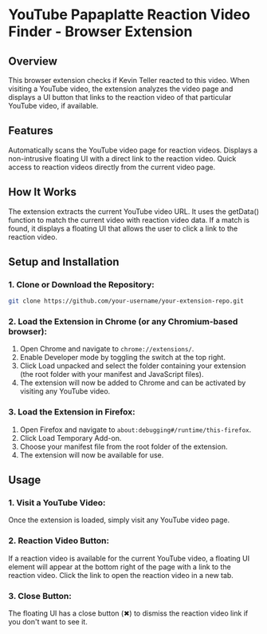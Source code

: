 # YouTube Papaplatte Reaction Video Finder - Browser Extension
## Overview
This browser extension checks if Kevin Teller reacted to this video. When visiting a YouTube video, the extension analyzes the video page and displays a UI button that links to the reaction video of that particular YouTube video, if available.

## Features
Automatically scans the YouTube video page for reaction videos.
Displays a non-intrusive floating UI with a direct link to the reaction video.
Quick access to reaction videos directly from the current video page.

## How It Works
The extension extracts the current YouTube video URL.
It uses the getData() function to match the current video with reaction video data.
If a match is found, it displays a floating UI that allows the user to click a link to the reaction video.

## Setup and Installation

### 1. Clone or Download the Repository:

```bash 
git clone https://github.com/your-username/your-extension-repo.git
```

### 2. Load the Extension in Chrome (or any Chromium-based browser):
   1. Open Chrome and navigate to ```chrome://extensions/```.
   2. Enable Developer mode by toggling the switch at the top right.
   3. Click Load unpacked and select the folder containing your extension (the root folder with your manifest and JavaScript files).
   4. The extension will now be added to Chrome and can be activated by visiting any YouTube video.
### 3. Load the Extension in Firefox:

   1. Open Firefox and navigate to ```about:debugging#/runtime/this-firefox```.
   2. Click Load Temporary Add-on.
   3. Choose your manifest file from the root folder of the extension.
   4. The extension will now be available for use.
## Usage
### 1. Visit a YouTube Video:
   
Once the extension is loaded, simply visit any YouTube video page.

### 2. Reaction Video Button:
   
If a reaction video is available for the current YouTube video, a floating UI element will appear at the bottom right of the page with a link to the reaction video.
Click the link to open the reaction video in a new tab.

### 3. Close Button:

The floating UI has a close button (✖) to dismiss the reaction video link if you don't want to see it.
